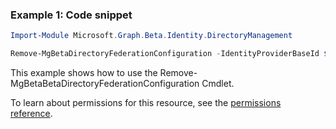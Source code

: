 ### Example 1: Code snippet

```powershellImport-Module Microsoft.Graph.Beta.Identity.DirectoryManagement

Remove-MgBetaDirectoryFederationConfiguration -IdentityProviderBaseId $identityProviderBaseId
```
This example shows how to use the Remove-MgBetaBetaDirectoryFederationConfiguration Cmdlet.
To learn about permissions for this resource, see the [permissions reference](/graph/permissions-reference).

